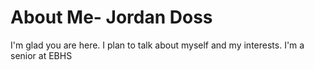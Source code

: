 # About Me- Jordan Doss

I'm glad you are here. I plan to talk about myself and my interests.
I'm a senior at EBHS
